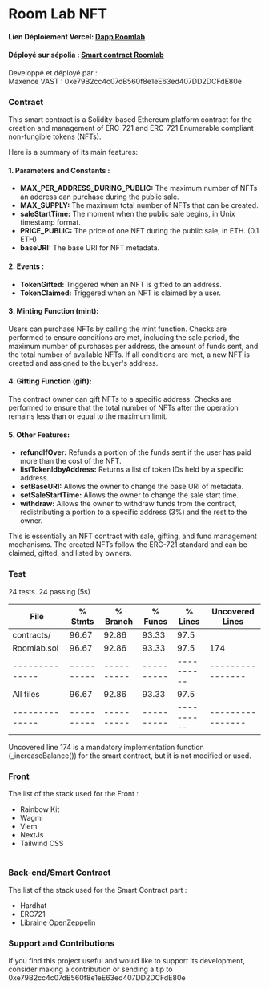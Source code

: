 # Room Lab NFT
#### Lien Déploiement Vercel: [Dapp Roomlab](https://roomlab.vercel.app/) <br/>
#### Déployé sur sépolia : [Smart contract Roomlab](https://sepolia.etherscan.io/address/0x0Db6627efa9AA5FEDf3f604003CaDA2524744907#code) <br/>

Developpé et déployé par :  
Maxence VAST : 0xe79B2cc4c07dB560f8e1eE63ed407DD2DCFdE80e

<!--## Détails-->

### Contract

This smart contract is a Solidity-based Ethereum platform contract for the creation and management of ERC-721 and ERC-721 Enumerable compliant non-fungible tokens (NFTs).

Here is a summary of its main features:

#### 1. Parameters and Constants :
- **MAX_PER_ADDRESS_DURING_PUBLIC:** The maximum number of NFTs an address can purchase during the public sale.<br/>
- **MAX_SUPPLY:** The maximum total number of NFTs that can be created.<br/>
- **saleStartTime:** The moment when the public sale begins, in Unix timestamp format.<br/>
- **PRICE_PUBLIC:** The price of one NFT during the public sale, in ETH. (0.1 ETH)<br/>
- **baseURI:** The base URI for NFT metadata.<br/>

#### 2. Events :
- **TokenGifted:** Triggered when an NFT is gifted to an address.<br/>
- **TokenClaimed:** Triggered when an NFT is claimed by a user.<br/>

#### 3. Minting Function (mint):
Users can purchase NFTs by calling the mint function.
Checks are performed to ensure conditions are met, including the sale period, the maximum number of purchases per address, the amount of funds sent, and the total number of available NFTs.
If all conditions are met, a new NFT is created and assigned to the buyer's address.

#### 4. Gifting Function (gift):
The contract owner can gift NFTs to a specific address.
Checks are performed to ensure that the total number of NFTs after the operation remains less than or equal to the maximum limit.

#### 5. Other Features:
- **refundIfOver:** Refunds a portion of the funds sent if the user has paid more than the cost of the NFT.
- **listTokenIdbyAddress:** Returns a list of token IDs held by a specific address.
- **setBaseURI:** Allows the owner to change the base URI of metadata.
- **setSaleStartTime:** Allows the owner to change the sale start time.
- **withdraw:** Allows the owner to withdraw funds from the contract, redistributing a portion to a specific address (3%) and the rest to the owner.


This is essentially an NFT contract with sale, gifting, and fund management mechanisms. The created NFTs follow the ERC-721 standard and can be claimed, gifted, and listed by owners.

### Test
24 tests.
24 passing (5s)

File          |  % Stmts | % Branch |  % Funcs |  % Lines |Uncovered Lines |
--------------|----------|----------|----------|----------|----------------|
 contracts/   |    96.67 |    92.86 |    93.33 |     97.5 |                |
  Roomlab.sol |    96.67 |    92.86 |    93.33 |     97.5 |            174 |
--------------|----------|----------|----------|----------|----------------|
All files     |    96.67 |    92.86 |    93.33 |     97.5 |                |
--------------|----------|----------|----------|----------|----------------|

Uncovered line 174 is a mandatory implementation function (_increaseBalance()) for the smart contract, but it is not modified or used.


### Front
The list of the stack used for the Front :
- Rainbow Kit
- Wagmi
- Viem
- NextJs
- Tailwind CSS
  <br/><br/>

### Back-end/Smart Contract
The list of the stack used for the Smart Contract part :
- Hardhat
- ERC721
- Librairie OpenZeppelin

### Support and Contributions
If you find this project useful and would like to support its development, consider making a contribution or sending a tip to 0xe79B2cc4c07dB560f8e1eE63ed407DD2DCFdE80e
